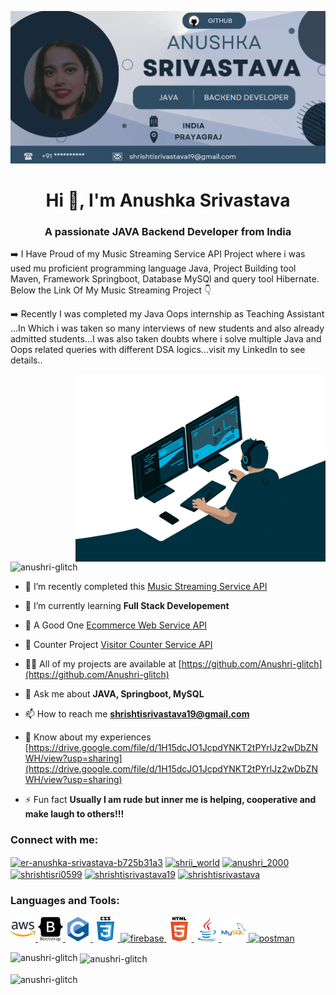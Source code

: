 ![logo](https://github.com/Anushri-glitch/Anushri-glitch/blob/main/Banner.png)
<h1 align="center">Hi 👋, I'm Anushka Srivastava</h1>
<h3 align="center">A passionate JAVA Backend Developer from India</h3>

:arrow_right: I Have Proud of my Music Streaming Service API Project where i was used mu proficient programming language Java, Project Building tool Maven, Framework Springboot, Database MySQl and query tool Hibernate. Below the Link Of My Music Streaming Project :point_down:

:arrow_right: Recently I was completed my Java Oops internship as Teaching Assistant ...In Which i was taken so many interviews of new students and also already admitted students...I was also taken doubts where i solve multiple Java and Oops related queries with different DSA logics...visit my LinkedIn to see details..

<img align="right" alt="coding" width="400" src="https://github.com/Anushri-glitch/Anushri-glitch/blob/main/output-onlinegiftools.gif">

<p align="left"> <img src="https://komarev.com/ghpvc/?username=anushri-glitch&label=Profile%20views&color=0e75b6&style=flat" alt="anushri-glitch" /> </p>

- 🔭 I’m recently completed this [Music Streaming Service API](https://github.com/Anushri-glitch/Music_Streaming-Service-API)

- 🌱 I’m currently learning **Full Stack Developement**

- 🔭 A Good One [Ecommerce Web Service API](https://github.com/Anushri-glitch/Ecommerce-Application)

- 🔭 Counter Project [Visitor Counter Service API](https://github.com/Anushri-glitch/Visitor-Counter-Application)

- 👨‍💻 All of my projects are available at [https://github.com/Anushri-glitch](https://github.com/Anushri-glitch)

- 💬 Ask me about **JAVA, Springboot, MySQL**

- 📫 How to reach me **shrishtisrivastava19@gmail.com**

- 📄 Know about my experiences [https://drive.google.com/file/d/1H15dcJO1JcpdYNKT2tPYrlJz2wDbZNWH/view?usp=sharing](https://drive.google.com/file/d/1H15dcJO1JcpdYNKT2tPYrlJz2wDbZNWH/view?usp=sharing)

- ⚡ Fun fact **Usually I am rude but inner me is helping, cooperative and make laugh to others!!!**

<h3 align="left">Connect with me:</h3>
<p align="left">
<a href="https://linkedin.com/in/er-anushka-srivastava-b725b31a3" target="blank"><img align="center" src="https://raw.githubusercontent.com/rahuldkjain/github-profile-readme-generator/master/src/images/icons/Social/linked-in-alt.svg" alt="er-anushka-srivastava-b725b31a3" height="30" width="40" /></a>
<a href="https://instagram.com/shrii_world" target="blank"><img align="center" src="https://raw.githubusercontent.com/rahuldkjain/github-profile-readme-generator/master/src/images/icons/Social/instagram.svg" alt="shrii_world" height="30" width="40" /></a>
<a href="https://www.codechef.com/users/anushri_2000" target="blank"><img align="center" src="https://cdn.jsdelivr.net/npm/simple-icons@3.1.0/icons/codechef.svg" alt="anushri_2000" height="30" width="40" /></a>
<a href="https://www.hackerrank.com/shrishtisri0599" target="blank"><img align="center" src="https://raw.githubusercontent.com/rahuldkjain/github-profile-readme-generator/master/src/images/icons/Social/hackerrank.svg" alt="shrishtisri0599" height="30" width="40" /></a>
<a href="https://www.leetcode.com/shrishtisrivastava19" target="blank"><img align="center" src="https://raw.githubusercontent.com/rahuldkjain/github-profile-readme-generator/master/src/images/icons/Social/leet-code.svg" alt="shrishtisrivastava19" height="30" width="40" /></a>
<a href="https://auth.geeksforgeeks.org/user/shrishtisrivastava" target="blank"><img align="center" src="https://raw.githubusercontent.com/rahuldkjain/github-profile-readme-generator/master/src/images/icons/Social/geeks-for-geeks.svg" alt="shrishtisrivastava" height="30" width="40" /></a>
</p>

<h3 align="left">Languages and Tools:</h3>
<p align="left"> <a href="https://aws.amazon.com" target="_blank" rel="noreferrer"> <img src="https://raw.githubusercontent.com/devicons/devicon/master/icons/amazonwebservices/amazonwebservices-original-wordmark.svg" alt="aws" width="40" height="40"/> </a> <a href="https://getbootstrap.com" target="_blank" rel="noreferrer"> <img src="https://raw.githubusercontent.com/devicons/devicon/master/icons/bootstrap/bootstrap-plain-wordmark.svg" alt="bootstrap" width="40" height="40"/> </a> <a href="https://www.cprogramming.com/" target="_blank" rel="noreferrer"> <img src="https://raw.githubusercontent.com/devicons/devicon/master/icons/c/c-original.svg" alt="c" width="40" height="40"/> </a> <a href="https://www.w3schools.com/css/" target="_blank" rel="noreferrer"> <img src="https://raw.githubusercontent.com/devicons/devicon/master/icons/css3/css3-original-wordmark.svg" alt="css3" width="40" height="40"/> </a> <a href="https://firebase.google.com/" target="_blank" rel="noreferrer"> <img src="https://www.vectorlogo.zone/logos/firebase/firebase-icon.svg" alt="firebase" width="40" height="40"/> </a> <a href="https://www.w3.org/html/" target="_blank" rel="noreferrer"> <img src="https://raw.githubusercontent.com/devicons/devicon/master/icons/html5/html5-original-wordmark.svg" alt="html5" width="40" height="40"/> </a> <a href="https://www.java.com" target="_blank" rel="noreferrer"> <img src="https://raw.githubusercontent.com/devicons/devicon/master/icons/java/java-original.svg" alt="java" width="40" height="40"/> </a> <a href="https://www.mysql.com/" target="_blank" rel="noreferrer"> <img src="https://raw.githubusercontent.com/devicons/devicon/master/icons/mysql/mysql-original-wordmark.svg" alt="mysql" width="40" height="40"/> </a> <a href="https://postman.com" target="_blank" rel="noreferrer"> <img src="https://www.vectorlogo.zone/logos/getpostman/getpostman-icon.svg" alt="postman" width="40" height="40"/> </a> </p>

<p><img align="left" src="https://github-readme-stats.vercel.app/api/top-langs?username=anushri-glitch&show_icons=true&locale=en&layout=compact" alt="anushri-glitch" /></p>

<p>&nbsp;<img align="center" src="https://github-readme-stats.vercel.app/api?username=anushri-glitch&show_icons=true&locale=en" alt="anushri-glitch" /></p>

<p><img align="center" src="https://github-readme-streak-stats.herokuapp.com/?user=anushri-glitch&" alt="anushri-glitch" /></p>

